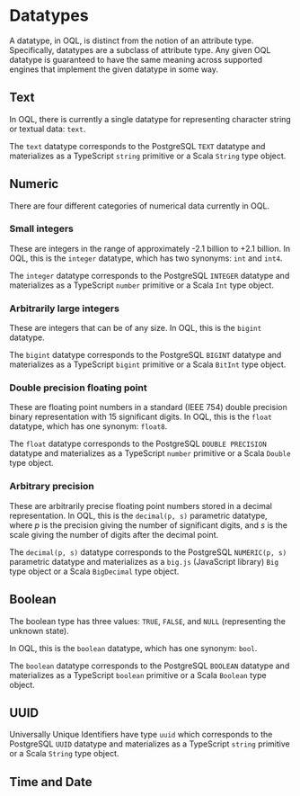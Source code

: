 Datatypes
=========

A datatype, in OQL, is distinct from the notion of an attribute type.  Specifically, datatypes are a subclass of attribute type.  Any given OQL datatype is guaranteed to have the same meaning across supported engines that implement the given datatype in some way.

Text
----

In OQL, there is currently a single datatype for representing character string or textual data: `text`.

The `text` datatype corresponds to the PostgreSQL `TEXT` datatype and materializes as a TypeScript `string` primitive or a Scala `String` type object.

Numeric
-------

There are four different categories of numerical data currently in OQL.

### Small integers

These are integers in the range of approximately -2.1 billion to +2.1 billion.  In OQL, this is the `integer` datatype, which has two synonyms: `int` and `int4`.

The `integer` datatype corresponds to the PostgreSQL `INTEGER` datatype and materializes as a TypeScript `number` primitive or a Scala `Int` type object.

### Arbitrarily large integers

These are integers that can be of any size.  In OQL, this is the `bigint` datatype.

The `bigint` datatype corresponds to the PostgreSQL `BIGINT` datatype and materializes as a TypeScript `bigint` primitive or a Scala `BitInt` type object.

### Double precision floating point

These are floating point numbers in a standard (IEEE 754) double precision binary representation with 15 significant digits.  In OQL, this is the `float` datatype, which has one synonym: `float8`.

The `float` datatype corresponds to the PostgreSQL `DOUBLE PRECISION` datatype and materializes as a TypeScript `number` primitive or a Scala `Double` type object.

### Arbitrary precision

These are arbitrarily precise floating point numbers stored in a decimal representation.  In OQL, this is the `decimal(p, s)` parametric datatype, where *p* is the precision giving the number of significant digits, and *s* is the scale giving the number of digits after the decimal point.

The `decimal(p, s)` datatype corresponds to the PostgreSQL `NUMERIC(p, s)` parametric datatype and materializes as a `big.js` (JavaScript library) `Big` type object or a Scala `BigDecimal` type object.

Boolean
-------

The boolean type has three values: `TRUE`, `FALSE`, and `NULL` (representing the unknown state). 

In OQL, this is the `boolean` datatype, which has one synonym: `bool`.

The `boolean` datatype corresponds to the PostgreSQL `BOOLEAN` datatype and materializes as a TypeScript `boolean` primitive or a Scala `Boolean` type object.

UUID
----

Universally Unique Identifiers have type `uuid` which corresponds to the PostgreSQL `UUID` datatype and materializes as a TypeScript `string` primitive or a Scala `String` type object.

Time and Date
-------------

